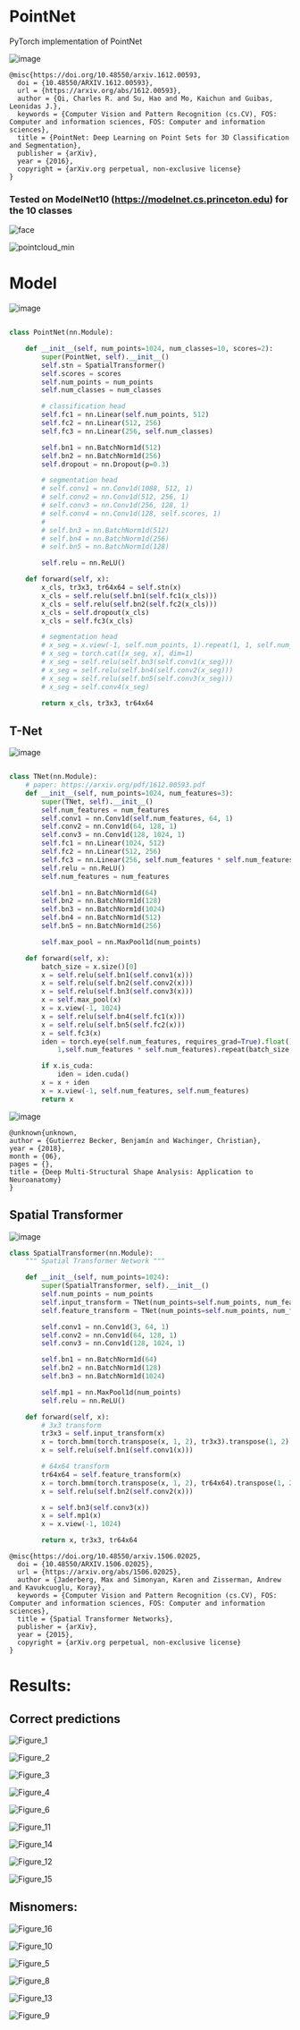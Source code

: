 # PointNet
PyTorch implementation of PointNet

![image](https://user-images.githubusercontent.com/81184255/196339697-2374f939-6fc3-4252-b4c5-1ec2a3e2311b.png)

```
@misc{https://doi.org/10.48550/arxiv.1612.00593,
  doi = {10.48550/ARXIV.1612.00593},  
  url = {https://arxiv.org/abs/1612.00593},
  author = {Qi, Charles R. and Su, Hao and Mo, Kaichun and Guibas, Leonidas J.},
  keywords = {Computer Vision and Pattern Recognition (cs.CV), FOS: Computer and information sciences, FOS: Computer and information sciences},
  title = {PointNet: Deep Learning on Point Sets for 3D Classification and Segmentation},
  publisher = {arXiv},
  year = {2016},
  copyright = {arXiv.org perpetual, non-exclusive license}
}
```


### Tested on ModelNet10 (https://modelnet.cs.princeton.edu) for the 10 classes

![face](https://user-images.githubusercontent.com/81184255/196343885-c14d4394-e08b-4b72-b602-b75199db0663.gif)

![pointcloud_min](https://user-images.githubusercontent.com/81184255/196346649-2502cf31-e3d2-41e7-a403-da0919e571d7.gif)



# Model

![image](https://user-images.githubusercontent.com/81184255/196339977-896052a6-1b98-4b36-84bf-cfdf99992eb3.png)

```python

class PointNet(nn.Module):

    def __init__(self, num_points=1024, num_classes=10, scores=2):
        super(PointNet, self).__init__()
        self.stn = SpatialTransformer()
        self.scores = scores
        self.num_points = num_points
        self.num_classes = num_classes

        # classification head
        self.fc1 = nn.Linear(self.num_points, 512)
        self.fc2 = nn.Linear(512, 256)
        self.fc3 = nn.Linear(256, self.num_classes)

        self.bn1 = nn.BatchNorm1d(512)
        self.bn2 = nn.BatchNorm1d(256)
        self.dropout = nn.Dropout(p=0.3)

        # segmentation head
        # self.conv1 = nn.Conv1d(1088, 512, 1)
        # self.conv2 = nn.Conv1d(512, 256, 1)
        # self.conv3 = nn.Conv1d(256, 128, 1)
        # self.conv4 = nn.Conv1d(128, self.scores, 1)
        #
        # self.bn3 = nn.BatchNorm1d(512)
        # self.bn4 = nn.BatchNorm1d(256)
        # self.bn5 = nn.BatchNorm1d(128)

        self.relu = nn.ReLU()

    def forward(self, x):
        x_cls, tr3x3, tr64x64 = self.stn(x)
        x_cls = self.relu(self.bn1(self.fc1(x_cls)))
        x_cls = self.relu(self.bn2(self.fc2(x_cls)))
        x_cls = self.dropout(x_cls)
        x_cls = self.fc3(x_cls)

        # segmentation head
        # x_seg = x.view(-1, self.num_points, 1).repeat(1, 1, self.num_points)
        # x_seg = torch.cat([x_seg, x], dim=1)
        # x_seg = self.relu(self.bn3(self.conv1(x_seg)))
        # x_seg = self.relu(self.bn4(self.conv2(x_seg)))
        # x_seg = self.relu(self.bn5(self.conv3(x_seg)))
        # x_seg = self.conv4(x_seg)

        return x_cls, tr3x3, tr64x64

```


## T-Net

![image](https://user-images.githubusercontent.com/81184255/196340036-de6f8f62-c6c4-4629-9207-0e90994af806.png)

```python

class TNet(nn.Module):
    # paper: https://arxiv.org/pdf/1612.00593.pdf
    def __init__(self, num_points=1024, num_features=3):
        super(TNet, self).__init__()
        self.num_features = num_features
        self.conv1 = nn.Conv1d(self.num_features, 64, 1)
        self.conv2 = nn.Conv1d(64, 128, 1)
        self.conv3 = nn.Conv1d(128, 1024, 1)
        self.fc1 = nn.Linear(1024, 512)
        self.fc2 = nn.Linear(512, 256)
        self.fc3 = nn.Linear(256, self.num_features * self.num_features)
        self.relu = nn.ReLU()
        self.num_features = num_features

        self.bn1 = nn.BatchNorm1d(64)
        self.bn2 = nn.BatchNorm1d(128)
        self.bn3 = nn.BatchNorm1d(1024)
        self.bn4 = nn.BatchNorm1d(512)
        self.bn5 = nn.BatchNorm1d(256)

        self.max_pool = nn.MaxPool1d(num_points)

    def forward(self, x):
        batch_size = x.size()[0]
        x = self.relu(self.bn1(self.conv1(x)))
        x = self.relu(self.bn2(self.conv2(x)))
        x = self.relu(self.bn3(self.conv3(x)))
        x = self.max_pool(x)
        x = x.view(-1, 1024)
        x = self.relu(self.bn4(self.fc1(x)))
        x = self.relu(self.bn5(self.fc2(x)))
        x = self.fc3(x)
        iden = torch.eye(self.num_features, requires_grad=True).float().view(
            1,self.num_features * self.num_features).repeat(batch_size, 1)

        if x.is_cuda:
            iden = iden.cuda()
        x = x + iden
        x = x.view(-1, self.num_features, self.num_features)
        return x
```

![image](https://user-images.githubusercontent.com/81184255/196340854-ff1887c2-0cce-4d5e-8964-4e2d68ce89eb.png)

```
@unknown{unknown,
author = {Gutierrez Becker, Benjamín and Wachinger, Christian},
year = {2018},
month = {06},
pages = {},
title = {Deep Multi-Structural Shape Analysis: Application to Neuroanatomy}
}
```

## Spatial Transformer 

![image](https://user-images.githubusercontent.com/81184255/196341003-ea737e76-ab43-47d3-b63e-95e502f79d7e.png)

```python
class SpatialTransformer(nn.Module):
    """ Spatial Transformer Network """

    def __init__(self, num_points=1024):
        super(SpatialTransformer, self).__init__()
        self.num_points = num_points
        self.input_transform = TNet(num_points=self.num_points, num_features=3)
        self.feature_transform = TNet(num_points=self.num_points, num_features=64)

        self.conv1 = nn.Conv1d(3, 64, 1)
        self.conv2 = nn.Conv1d(64, 128, 1)
        self.conv3 = nn.Conv1d(128, 1024, 1)

        self.bn1 = nn.BatchNorm1d(64)
        self.bn2 = nn.BatchNorm1d(128)
        self.bn3 = nn.BatchNorm1d(1024)

        self.mp1 = nn.MaxPool1d(num_points)
        self.relu = nn.ReLU()

    def forward(self, x):
        # 3x3 transform
        tr3x3 = self.input_transform(x)
        x = torch.bmm(torch.transpose(x, 1, 2), tr3x3).transpose(1, 2)
        x = self.relu(self.bn1(self.conv1(x)))

        # 64x64 transform
        tr64x64 = self.feature_transform(x)
        x = torch.bmm(torch.transpose(x, 1, 2), tr64x64).transpose(1, 2)
        x = self.relu(self.bn2(self.conv2(x)))

        x = self.bn3(self.conv3(x))
        x = self.mp1(x)
        x = x.view(-1, 1024)

        return x, tr3x3, tr64x64
```

```
@misc{https://doi.org/10.48550/arxiv.1506.02025,
  doi = {10.48550/ARXIV.1506.02025},
  url = {https://arxiv.org/abs/1506.02025},
  author = {Jaderberg, Max and Simonyan, Karen and Zisserman, Andrew and Kavukcuoglu, Koray},
  keywords = {Computer Vision and Pattern Recognition (cs.CV), FOS: Computer and information sciences, FOS: Computer and information sciences},
  title = {Spatial Transformer Networks},
  publisher = {arXiv},
  year = {2015},
  copyright = {arXiv.org perpetual, non-exclusive license}
}
```

# Results:

## Correct predictions


![Figure_1](https://user-images.githubusercontent.com/81184255/196341383-9b728de5-738b-4a3a-8dd2-877d1876ee68.png)

![Figure_2](https://user-images.githubusercontent.com/81184255/196341416-06b0c49a-9004-456d-a3c1-e232fb0dff69.png)

![Figure_3](https://user-images.githubusercontent.com/81184255/196341447-582a7799-9380-4f11-a64e-3abf263af0e1.png)

![Figure_4](https://user-images.githubusercontent.com/81184255/196341485-24601955-d80e-49cc-9b87-2167370d89f8.png)

![Figure_6](https://user-images.githubusercontent.com/81184255/196341518-61b3a726-7690-476d-b931-e6ff92ab97c1.png)

![Figure_11](https://user-images.githubusercontent.com/81184255/196341631-096c58b0-c759-4e8d-adda-c23d2a63ac92.png)

![Figure_14](https://user-images.githubusercontent.com/81184255/196341660-3db4507b-55a2-4670-b07b-a5a7e2520483.png)

![Figure_12](https://user-images.githubusercontent.com/81184255/196342149-70cc3e3b-ad3f-4cab-83c5-3134cc5f7971.png)

![Figure_15](https://user-images.githubusercontent.com/81184255/196342182-b22cf965-38ab-4621-8f38-66d66cd46f6f.png)



## Misnomers:


![Figure_16](https://user-images.githubusercontent.com/81184255/196341599-fa253cd8-bce7-4902-99c1-ceb90b954f73.png)

![Figure_10](https://user-images.githubusercontent.com/81184255/196341710-d65960db-65f8-4208-9113-7dd0ca5c6fe3.png)

![Figure_5](https://user-images.githubusercontent.com/81184255/196341731-693454d5-8b64-4955-8a3d-68798fa2fdf3.png)

![Figure_8](https://user-images.githubusercontent.com/81184255/196341767-74051dba-3561-48f1-b5d0-cffe91205e58.png)

![Figure_13](https://user-images.githubusercontent.com/81184255/196341779-c00245f0-2d0e-4fe2-b218-a0f86d44e8aa.png)

![Figure_9](https://user-images.githubusercontent.com/81184255/196341812-cc403e42-ec1e-42e9-8dc7-9245be3a764f.png)
